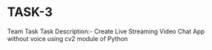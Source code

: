 # TASK-3
Team Task
Task Description:-
Create Live Streaming Video Chat App without voice using cv2 module of Python
